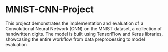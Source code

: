# MNIST-CNN-Project
This project demonstrates the implementation and evaluation of a Convolutional Neural Network (CNN) on the MNIST dataset, a collection of handwritten digits. The model is built using TensorFlow and Keras libraries, showcasing the entire workflow from data preprocessing to model evaluation
